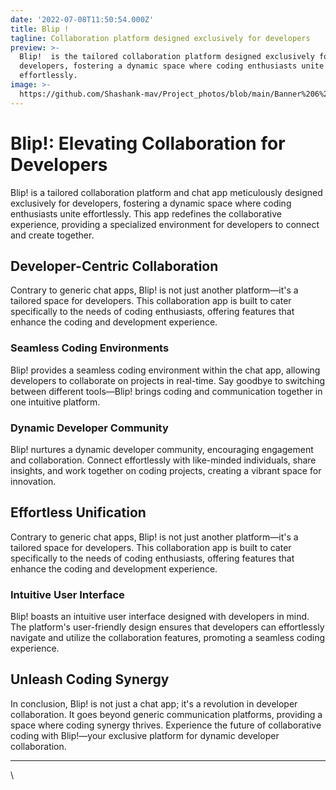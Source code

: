 ```yaml
---
date: '2022-07-08T11:50:54.000Z'
title: Blip !
tagline: Collaboration platform designed exclusively for developers
preview: >-
  Blip!  is the tailored collaboration platform designed exclusively for
  developers, fostering a dynamic space where coding enthusiasts unite
  effortlessly. 
image: >-
  https://github.com/Shashank-mav/Project_photos/blob/main/Banner%206%20(1).png?raw=true
---
```

# Blip!: Elevating Collaboration for Developers

Blip! is a tailored collaboration platform and chat app meticulously designed exclusively for developers, fostering a dynamic space where coding enthusiasts unite effortlessly. This app redefines the collaborative experience, providing a specialized environment for developers to connect and create together.

## Developer-Centric Collaboration

Contrary to generic chat apps, Blip! is not just another platform—it's a tailored space for developers. This collaboration app is built to cater specifically to the needs of coding enthusiasts, offering features that enhance the coding and development experience.

### Seamless Coding Environments

Blip! provides a seamless coding environment within the chat app, allowing developers to collaborate on projects in real-time. Say goodbye to switching between different tools—Blip! brings coding and communication together in one intuitive platform.

### Dynamic Developer Community

Blip! nurtures a dynamic developer community, encouraging engagement and collaboration. Connect effortlessly with like-minded individuals, share insights, and work together on coding projects, creating a vibrant space for innovation.

## Effortless Unification

Contrary to generic chat apps, Blip! is not just another platform—it's a tailored space for developers. This collaboration app is built to cater specifically to the needs of coding enthusiasts, offering features that enhance the coding and development experience.

### Intuitive User Interface

Blip! boasts an intuitive user interface designed with developers in mind. The platform's user-friendly design ensures that developers can effortlessly navigate and utilize the collaboration features, promoting a seamless coding experience.

## Unleash Coding Synergy

In conclusion, Blip! is not just a chat app; it's a revolution in developer collaboration. It goes beyond generic communication platforms, providing a space where coding synergy thrives. Experience the future of collaborative coding with Blip!—your exclusive platform for dynamic developer collaboration.

---
\

